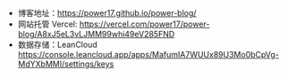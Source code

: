 - 博客地址：https://power17.github.io/power-blog/
- 网站托管 Vercel: https://vercel.com/power17/power-blog/A8xJ5eL3vLJMM99whi49eV285FND
- 数据存储：LeanCloud https://console.leancloud.app/apps/MafumIA7WUUx89U3Mo0bCpVg-MdYXbMMI/settings/keys

